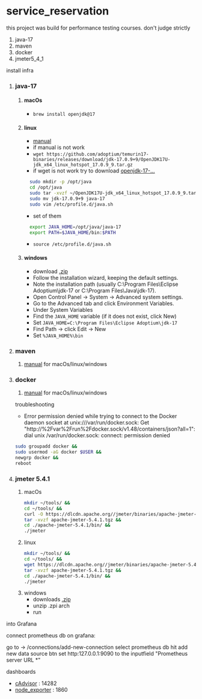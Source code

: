 # service_reservation
this project was build for performance testing courses.  don't judge strictly

1. java-17
2. maven
3. docker
4. jmeter5_4_1

install infra
1. ### java-17
   1. #### **macOs**
      - `brew install openjdk@17`
   2. #### **linux**
      - [manual](https://www.digitalocean.com/community/tutorials/how-to-install-java-on-centos-and-fedora) 
      - if manual is not work
      - `wget https://github.com/adoptium/temurin17-binaries/releases/download/jdk-17.0.9+9/OpenJDK17U-jdk_x64_linux_hotspot_17.0.9_9.tar.gz`
      - if wget is not work try to download [openjdk-17-...](https://adoptium.net/temurin/releases/?arch=x64&os=linux&package=jdk&version=17)
      ```bash
        sudo mkdir -p /opt/java
        cd /opt/java
        sudo tar -xvzf ~/OpenJDK17U-jdk_x64_linux_hotspot_17.0.9_9.tar.gz
        sudo mv jdk-17.0.9+9 java-17
        sudo vim /etc/profile.d/java.sh
        ```
      - set of them
      ```bash
        export JAVA_HOME=/opt/java/java-17
        export PATH=$JAVA_HOME/bin:$PATH
        ```
      - `source /etc/profile.d/java.sh`
   3. #### **windows**
      - download [.zip](https://adoptium.net/temurin/releases/?arch=x64&os=windows&package=jdk&version=17)
      - Follow the installation wizard, keeping the default settings.
      - Note the installation path (usually C:\Program Files\Eclipse Adoptium\jdk-17 or C:\Program Files\Java\jdk-17).
      - Open Control Panel → System → Advanced system settings.
      - Go to the Advanced tab and click Environment Variables.
      - Under System Variables
      - Find the `JAVA_HOME` variable (if it does not exist, click New)
      - Set `JAVA_HOME=C:\Program Files\Eclipse Adoptium\jdk-17`
      - Find Path → click Edit → New
      - Set `%JAVA_HOME%\bin`
2. ### maven
   1. [manual](https://www.baeldung.com/install-maven-on-windows-linux-mac#bd-installing-maven-on-mac-os-x) for macOs/linux/windows
3. ### docker
   1. [manual](https://docs.docker.com/desktop/) for macOs/linux/windows

   troubleshooting
      - Error permission denied while trying to connect to the Docker daemon socket at unix:///var/run/docker.sock: Get "http://%2Fvar%2Frun%2Fdocker.sock/v1.48/containers/json?all=1": dial unix /var/run/docker.sock: connect: permission denied

      ```bash
      sudo groupadd docker &&
      sudo usermod -aG docker $USER &&
      newgrp docker &&
      reboot
      ```
4. ### jmeter 5.4.1
   1. macOs
      ```bash
      mkdir ~/tools/ &&
      cd ~/tools/ &&
      curl -O https://dlcdn.apache.org//jmeter/binaries/apache-jmeter-5.4.1.tgz &&
      tar -xvzf apache-jmeter-5.4.1.tgz &&
      cd ./apache-jmeter-5.4.1/bin/ &&
      ./jmeter
      ```
   2. linux
      ```bash
      mkdir ~/tools/ &&
      cd ~/tools/ &&
      wget https://dlcdn.apache.org//jmeter/binaries/apache-jmeter-5.4.1.tgz &&
      tar -xvzf apache-jmeter-5.4.1.tgz &&
      cd ./apache-jmeter-5.4.1/bin/ &&
      ./jmeter
      ```
   3. windows
      - downloads [.zip](https://dlcdn.apache.org//jmeter/binaries/apache-jmeter-5.4.1.zip)
      - unzip .zpi arch
      - run 

into Grafana

connect prometheus db on grafana:

go to -> /connections/add-new-connection
select prometheus db
hit add new data source btn
set http:127.0.0.1:9090 to the inputfield "Prometheus server URL *"

dashboards
- [cAdvisor](https://grafana.com/grafana/dashboards/14282-cadvisor-exporter/) : 14282
- [node_exporter](https://grafana.com/grafana/dashboards/1860-node-exporter-full/) : 1860